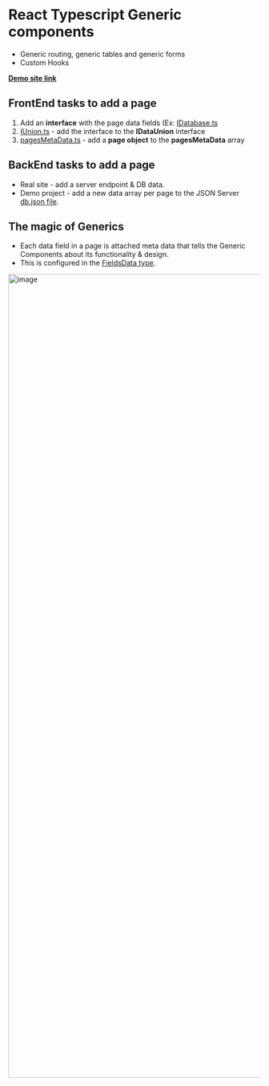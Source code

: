 # React Typescript Generic components
- Generic routing, generic tables and generic forms
- Custom Hooks
 
**[Demo site link](https://asidelnik.github.io/react-typescript-generics/#/databases/items)**

## FrontEnd tasks to add a page
1. Add an **interface** with the page data fields (Ex: [IDatabase.ts](https://github.com/asidelnik/react-typescript-generics/blob/b07e5e1f3bad378d2dadf1d7c9c8b8938738e65e/src/interfaces/IDatabase.ts)
2. [IUnion.ts](https://github.com/asidelnik/react-typescript-generics/blob/b07e5e1f3bad378d2dadf1d7c9c8b8938738e65e/src/interfaces/IUnion.ts#L5) - add the interface to the **IDataUnion** interface
3. [pagesMetaData.ts](https://github.com/asidelnik/react-typescript-generics/blob/b07e5e1f3bad378d2dadf1d7c9c8b8938738e65e/src/constants/pagesMetaData.ts#L4) - add a **page object** to the **pagesMetaData** array

## BackEnd tasks to add a page
- Real site - add a server endpoint & DB data.
- Demo project - add a new data array per page to the JSON Server [db.json file](https://github.com/asidelnik/react-typescript-generics/blob/b07e5e1f3bad378d2dadf1d7c9c8b8938738e65e/fake-server/db.json).

## The magic of Generics
- Each data field in a page is attached meta data that tells the Generic Components about its functionality & design.
- This is configured in the [FieldsData<T> type](https://github.com/asidelnik/react-typescript-generics/blob/b07e5e1f3bad378d2dadf1d7c9c8b8938738e65e/src/interfaces/IGenericFields.ts#L33).

<img width="1602" alt="image" src="https://github.com/asidelnik/react-typescript-generics/assets/10272524/aaa331bc-2b98-42f5-9731-6c29418367c8">
